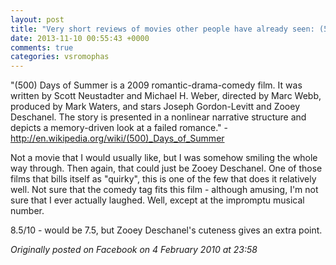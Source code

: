 ```yaml
---
layout: post
title: "Very short reviews of movies other people have already seen: (500) Days of Summer [2009]"
date: 2013-11-10 00:55:43 +0000
comments: true
categories: vsromophas
---
```


"(500) Days of Summer is a 2009 romantic-drama-comedy film. It was written by Scott Neustadter and Michael H. Weber, directed by Marc Webb, produced by Mark Waters, and stars Joseph Gordon-Levitt and Zooey Deschanel. The story is presented in a nonlinear narrative structure and depicts a memory-driven look at a failed romance." - http://en.wikipedia.org/wiki/(500)_Days_of_Summer

Not a movie that I would usually like, but I was somehow smiling the whole way through. Then again, that could just be Zooey Deschanel. One of those films that bills itself as "quirky", this is one of the few that does it relatively well. Not sure that the comedy tag fits this film - although amusing, I'm not sure that I ever actually laughed. Well, except at the impromptu musical number.

8.5/10 - would be 7.5, but Zooey Deschanel's cuteness gives an extra point.

*Originally posted on Facebook on 4 February 2010 at 23:58*